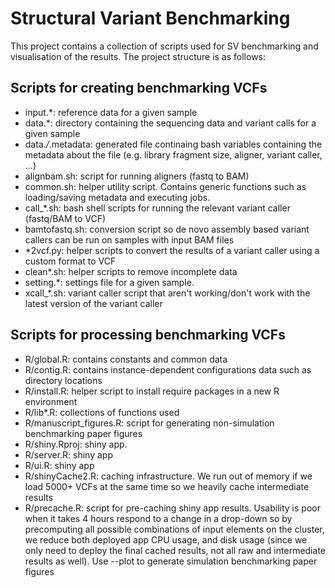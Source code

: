 # Structural Variant Benchmarking

This project contains a collection of scripts used for SV benchmarking and visualisation of the results. The project structure is as follows:

## Scripts for creating benchmarking VCFs

* input.*: reference data for a given sample
* data.*: directory containing the sequencing data and variant calls for a given sample
* data.*/*.metadata: generated file continaing bash variables containing the metadata about the file (e.g. library fragment size, aligner, variant caller, ...)
* alignbam.sh: script for running aligners (fastq to BAM)
* common.sh: helper utility script. Contains generic functions such as loading/saving metadata and executing jobs.
* call_*.sh: bash shell scripts for running the relevant variant caller (fastq/BAM to VCF)
* bamtofastq.sh: conversion script so de novo assembly based variant callers can be run on samples with input BAM files
* *2vcf.py: helper scripts to convert the results of a variant caller using a custom format to VCF
* clean*.sh: helper scripts to remove incomplete data
* setting.*: settings file for a given sample.
* xcall_*.sh: variant caller script that aren't working/don't work with the latest version of the variant caller

## Scripts for processing benchmarking VCFs

* R/global.R: contains constants and common data
* R/contig.R: contains instance-dependent configurations data such as directory locations
* R/install.R: helper script to install require packages in a new R environment
* R/lib*.R: collections of functions used
* R/manuscript_figures.R: script for generating non-simulation benchmarking paper figures
* R/shiny.Rproj: shiny app.
* R/server.R: shiny app
* R/ui.R: shiny app
* R/shinyCache2.R: caching infrastructure. We run out of memory if we load 5000+ VCFs at the same time so we heavily cache intermediate results
* R/precache.R: script for pre-caching shiny app results. Usability is poor when it takes 4 hours respond to a change in a drop-down so by precomputing all possible combinations of input elements on the cluster, we reduce both deployed app CPU usage, and disk usage (since we only need to deploy the final cached results, not all raw and intermediate results as well). Use --plot to generate simulation benchmarking paper figures
